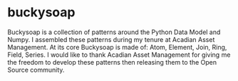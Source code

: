 # buckysoap
Buckysoap is a collection of patterns around the Python Data Model and Numpy. I assembled these patterns during my tenure at Acadian Asset Management. At its core Buckysoap is made of: Atom, Element, Join, Ring, Field, Series.
I would like to thank Acadian Asset Management for giving me the freedom to develop these patterns then releasing them to the Open Source community.
